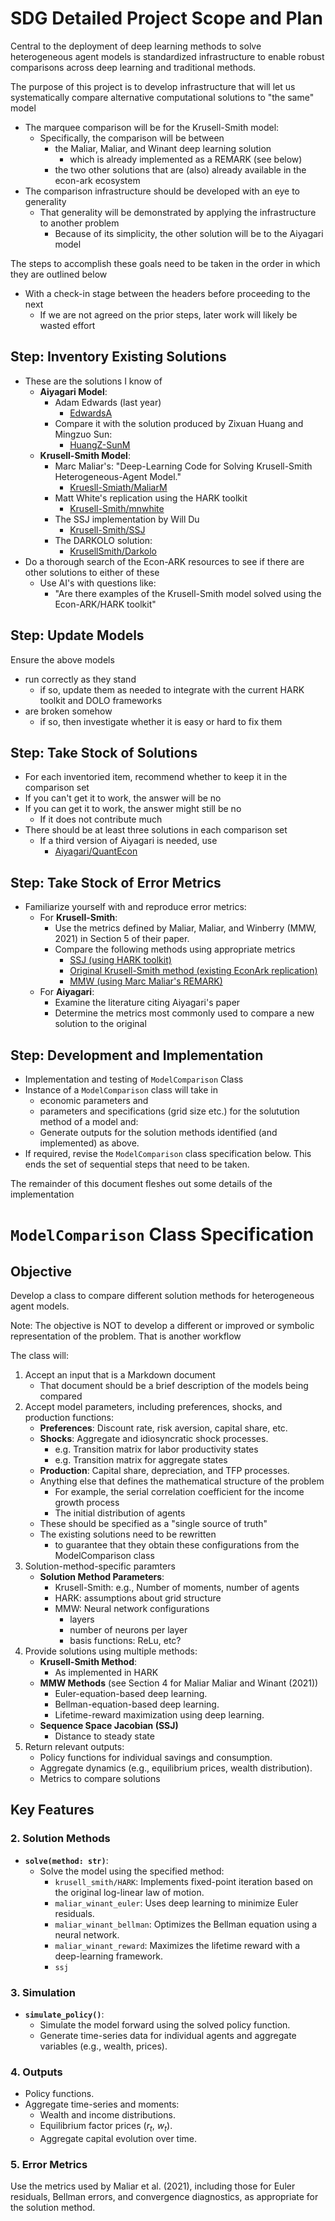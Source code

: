 # SDG Detailed Project Scope and Plan

Central to the deployment of deep learning methods to solve heterogeneous agent models is standardized infrastructure to enable robust comparisons across deep learning and traditional methods.

The purpose of this project is to develop infrastructure that will let us systematically compare alternative computational solutions to "the same" model
- The marquee comparison will be for the Krusell-Smith model:
    - Specifically, the comparison will be between 
        - the Maliar, Maliar, and Winant deep learning solution
            - which is already implemented as a REMARK (see below)
        - the two other solutions that are (also) already available in the econ-ark ecosystem
- The comparison infrastructure should be developed with an eye to generality
    - That generality will be demonstrated by applying the infrastructure to another problem
        - Because of its simplicity, the other solution will be to the Aiyagari model

The steps to accomplish these goals need to be taken in the order in which they are outlined below
- With a check-in stage between the headers before proceeding to the next
    - If we are not agreed on the prior steps, later work will likely be wasted effort

## Step: Inventory Existing Solutions
- These are the solutions I know of 
  - **Aiyagari Model**:
    - Adam Edwards (last year)
        - [EdwardsA](https://github.com/Adam-Edwards-JHU/Aiyagari1994QJE)
    - Compare it with the solution produced by Zixuan Huang and Mingzuo Sun:
        - [HuangZ-SunM](https://econ-ark.org/materials/aiyagari)
  - **Krusell-Smith Model**:
    - Marc Maliar's: "Deep-Learning Code for Solving Krusell-Smith Heterogeneous-Agent Model."
        - [Kruesll-Smiath/MaliarM](https://econ-ark.org/materials/deep-learning-euler-method-krusell-smith/)
    - Matt White's replication using the HARK toolkit
        - [Krusell-Smith/mnwhite](https://github.com/econ-ark/KrusellSmith/)
    - The SSJ implementation by Will Du
        - [Krusell-Smith/SSJ](https://github.com/econ-ark/HARK/blob/master/examples/ConsNewKeynesianModel/KS-HARK-presentation.ipynb)
    - The DARKOLO solution:
        - [KrusellSmith/Darkolo](https://github.com/econ-ark/DARKolo/tree/master/chimeras/KrusellSmith)
- Do a thorough search of the Econ-ARK resources to see if there are other solutions to either of these
    - Use AI's with questions like:
        - "Are there examples of the Krusell-Smith model solved using the Econ-ARK/HARK toolkit"

## Step: Update Models

Ensure the above models
- run correctly as they stand
    - if so, update them as needed to integrate with the current HARK toolkit and DOLO frameworks
- are broken somehow
    - if so, then investigate whether it is easy or hard to fix them

## Step: Take Stock of Solutions
- For each inventoried item, recommend whether to keep it in the comparison set
- If you can't get it to work, the answer will be no
- If you can get it to work, the answer might still be no
    - If it does not contribute much
- There should be at least three solutions in each comparison set
    - If a third version of Aiyagari is needed, use 
        - [Aiyagari/QuantEcon](https://python.quantecon.org/aiyagari.html)

## Step: Take Stock of Error Metrics
- Familiarize yourself with and reproduce error metrics:
  - For **Krusell-Smith**:
    - Use the metrics defined by Maliar, Maliar, and Winberry (MMW, 2021) in Section 5 of their paper.
    - Compare the following methods using appropriate metrics
        - [SSJ (using HARK toolkit)]((https://github.com/econ-ark/HARK/blob/master/examples/ConsNewKeynesianModel/KS-HARK-presentation.ipynb)
)
        - [Original Krusell-Smith method (existing EconArk replication)](https://github.com/econ-ark/KrusellSmith/)
        - [MMW (using Marc Maliar's REMARK)]((https://econ-ark.org/materials/deep-learning-euler-method-krusell-smith/))
  - For **Aiyagari**:
      - Examine the literature citing Aiyagari's paper
      - Determine the metrics most commonly used to compare a new solution to the original

## Step: Development and Implementation
- Implementation and testing of `ModelComparison` Class
- Instance of a `ModelComparison` class will take in 
    - economic parameters and 
    - parameters and specifications (grid size etc.) for the solutution method of a model and:
    -  Generate outputs for the solution methods identified (and implemented) as above. 
- If required, revise the `ModelComparison` class specification below. 
This ends the set of sequential steps that need to be taken.

The remainder of this document fleshes out some details of the implementation

# `ModelComparison` Class Specification 

## Objective

Develop a class to compare different solution methods for heterogeneous agent models. 

Note: The objective is NOT to develop a different or improved or symbolic representation of the problem. That is another workflow

The class will:
1. Accept an input that is a Markdown document
   - That document should be a brief description of the models being compared
3. Accept model parameters, including preferences, shocks, and production functions:
   - **Preferences**: Discount rate, risk aversion, capital share, etc.
   - **Shocks**: Aggregate and idiosyncratic shock processes.
       - e.g. Transition matrix for labor productivity states
       - e.g. Transition matrix for aggregate states
   - **Production**: Capital share, depreciation, and TFP processes.
   - Anything else that defines the mathematical structure of the problem
       - For example, the serial correlation coefficient for the income growth process
       - The initial distribution of agents
   - These should be specified as a "single source of truth"
   - The existing solutions need to be rewritten
       - to guarantee that they obtain these configurations from the ModelComparison class
4. Solution-method-specific paramters
   - **Solution Method Parameters**: 
       - Krusell-Smith: e.g., Number of moments, number of agents
       - HARK: assumptions about grid structure
       - MMW: Neural network configurations
           - layers
           - number of neurons per layer
           - basis functions: ReLu, etc?
5. Provide solutions using multiple methods:
   - **Krusell-Smith Method**: 
       - As implemented in HARK
   - **MMW Methods** (see Section 4 for Maliar Maliar and Winant (2021))
     - Euler-equation-based deep learning.
     - Bellman-equation-based deep learning.
     - Lifetime-reward maximization using deep learning.
   - **Sequence Space Jacobian (SSJ)**
       - Distance to steady state
6. Return relevant outputs:
   - Policy functions for individual savings and consumption.
   - Aggregate dynamics (e.g., equilibrium prices, wealth distribution).
   - Metrics to compare solutions

## Key Features

### 2. Solution Methods
- **`solve(method: str)`**:
  - Solve the model using the specified method:
    - `krusell_smith/HARK`: Implements fixed-point iteration based on the original log-linear law of motion.
    - `maliar_winant_euler`: Uses deep learning to minimize Euler residuals.
    - `maliar_winant_bellman`: Optimizes the Bellman equation using a neural network.
    - `maliar_winant_reward`: Maximizes the lifetime reward with a deep-learning framework.
    - `ssj`
### 3. Simulation
- **`simulate_policy()`**:
  - Simulate the model forward using the solved policy function.
  - Generate time-series data for individual agents and aggregate variables (e.g., wealth, prices).
### 4. Outputs
- Policy functions. 
- Aggregate time-series and moments:
  - Wealth and income distributions.
  - Equilibrium factor prices ($r_t$, $w_t$).
  - Aggregate capital evolution over time.
### 5. Error Metrics

Use the metrics used by Maliar et al. (2021), including those for Euler residuals, Bellman errors, and convergence diagnostics, as appropriate for the solution method.
